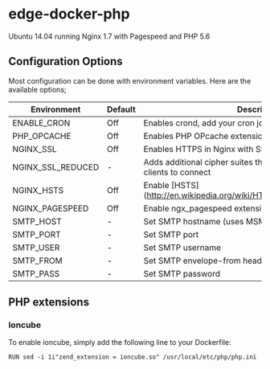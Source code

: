 # edge-docker-php
Ubuntu 14.04 running Nginx 1.7 with Pagespeed and PHP 5.6

## Configuration Options
Most configuration can be done with environment variables. Here are the available options;

| Environment       | Default | Description |
| -------------     | ------- | --- |
| ENABLE_CRON       | Off     | Enables crond, add your cron jobs to /etc/crontab |
| PHP_OPCACHE       | Off     | Enables PHP OPcache extension |
| NGINX_SSL         | Off     | Enables HTTPS in Nginx with SPDY |
| NGINX_SSL_REDUCED | -       | Adds additional cipher suites that allow older (i.e. Java7) clients to connect |
| NGINX_HSTS        | Off     | Enable [HSTS] (http://en.wikipedia.org/wiki/HTTP_Strict_Transport_Security) |
| NGINX_PAGESPEED   | Off     | Enable ngx_pagespeed extension |
| SMTP_HOST         | -       | Set SMTP hostname (uses MSMTP for sendmail) |
| SMTP_PORT         | -       | Set SMTP port |
| SMTP_USER         | -       | Set SMTP username |
| SMTP_FROM         | -       | Set SMTP envelope-from header |
| SMTP_PASS         | -       | Set SMTP password |

## PHP extensions

### Ioncube
To enable ioncube, simply add the following line to your Dockerfile:

`RUN sed -i 1i"zend_extension = ioncube.so" /usr/local/etc/php/php.ini`
